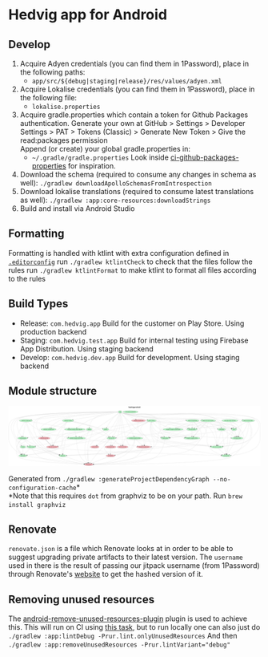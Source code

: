 # Hedvig app for Android

## Develop

1. Acquire Adyen credentials (you can find them in 1Password), place in the following paths:
    - `app/src/${debug|staging|release}/res/values/adyen.xml`
2. Acquire Lokalise credentials (you can find them in 1Password), place in the following file:
    - `lokalise.properties`
3. Acquire gradle.properties which contain a token for Github Packages authentication. 
   Generate your own at GitHub > Settings > Developer Settings > PAT > Tokens (Classic) > Generate New Token > Give the read:packages permission    
   Append (or create) your global gradle.properties in:
    - `~/.gradle/gradle.properties`
   Look inside [ci-github-packages-properties](scripts/ci-github-packages-properties.sh) for inspiration.
4. Download the schema (required to consume any changes in schema as well):
    `./gradlew downloadApolloSchemasFromIntrospection`
5. Download lokalise translations (required to consume latest translations as well):
    `./gradlew :app:core-resources:downloadStrings`
6. Build and install via Android Studio

## Formatting

Formatting is handled with ktlint with extra configuration defined in [`.editorconfig`](.editorconfig)
run `./gradlew ktlintCheck` to check that the files follow the rules
run `./gradlew ktlintFormat` to make ktlint to format all files according to the rules 

## Build Types

* Release: `com.hedvig.app` Build for the customer on Play Store. Using production backend
* Staging: `com.hedvig.test.app` Build for internal testing using Firebase App Distribution. Using staging backend
* Develop: `com.hedvig.dev.app` Build for development. Using staging backend

## Module structure

![Module graph](misc/images/modularization-graph.png "Image showing the module dependencies graph")

Generated from `./gradlew :generateProjectDependencyGraph --no-configuration-cache`*\
*Note that this requires `dot` from graphviz to be on your path. Run `brew install graphviz`

## Renovate

`renovate.json` is a file which Renovate looks at in order to be able to suggest upgrading private artifacts to their latest version.
The `username` used in there is the result of passing our jitpack username (from 1Password) through Renovate's [website](https://app.renovatebot.com/encrypt) to get the hashed version of it.

## Removing unused resources

The [android-remove-unused-resources-plugin](https://github.com/irgaly/android-remove-unused-resources-plugin/tree/main#usage)
plugin is used to achieve this. This will run on CI using [this task](./.github/workflows/unused-resources.yml), but to run locally one can also just do
`./gradlew :app:lintDebug -Prur.lint.onlyUnusedResources`
And then
`./gradlew :app:removeUnusedResources -Prur.lintVariant="debug"`